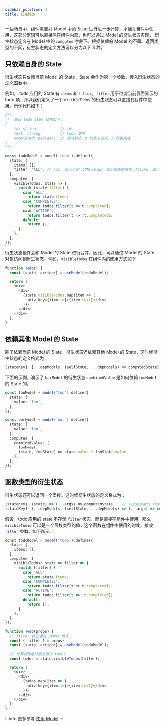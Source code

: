 ```yaml
---
sidebar_position: 4
title: 衍生状态
---
```


一些场景中，组件需要对 Model 中的 State 进行进一步计算，才能在组件中使用，这部分逻辑可以直接写在组件内部，也可以通过 Model 的衍生状态实现。
衍生状态定义在 Model 中的 `computed` 字段下。根据依赖的 Model 的不同、返回类型的不同，衍生状态的定义方法可以分为以下 3 种。


## 只依赖自身的 State

衍生状态只依赖当前 Model 的 State，State 会作为第一个参数，传入衍生状态的定义函数中。

例如， todo 应用的 State 有 `items` 和 `filter`，`filter` 用于过滤当前页面显示的 todo 项，所以我们定义了一个 `visibleTodos` 的衍生状态可以直接在组件中使用。示例代码如下：

```ts
/**
 *  假设 todo item 结构如下：
{
    id: string;          // id
    text: string;        // todo 事项
    completed: boolean;  // 完成状态：0 代表未完成，1 代表完成
}
**/

const todoModel = model('todo').define({
  state: {
    items: [],
    filter: 'ALL', // ALL: 显示全部；COMPLETED：显示完成的事项；ACTIVE：显示未完成的事项
  },
  computed: {
    visibleTodos: state => {
      switch (state.filter) {
        case 'ALL':
          return state.items;
        case 'COMPLETED':
          return todos.filter(t => t.completed);
        case 'ACTIVE':
          return todos.filter(t => !t.completed);
        default:
          return [];
      }
    },
  },
});
```


衍生状态最终会和 Model 的 State 进行合并，因此，可以通过 Model 的 State 对象访问到衍生状态，例如，`visibleTodos` 在组件内的使用方式如下：

```ts
function Todo() {
  const [state, actions] = useModel(todoModel);

  return (
    <div>
      <div>
        {state.visibleTodos.map(item => (
          <div key={item.id}>{item.text}</div>
        ))}
      </div>
    </div>
  );
}
```

## 依赖其他 Model 的 State

除了依赖当前 Model 的 State，衍生状态还依赖其他 Model 的 State，这时候衍生状态的定义格式为：

```ts
[stateKey]: [...depModels, (selfState, ...depModels) => computedState]
```

下面的示例，演示了 `barModel` 的衍生状态 `combinedValue` 是如何依赖 `fooModel` 的 State 的。

```ts
const fooModel = model('foo').define({
  state: {
    value: 'foo',
  },
});

const barModel = model('bar').define({
  state: {
    value: 'foo',
  },
  computed: {
    combinedValue: [
      fooModel,
      (state, fooState) => state.value + fooState.value,
    ],
  },
});
```

## 函数类型的衍生状态

衍生状态还可以返回一个函数。这时候衍生状态的定义格式为：

```ts
[stateKey]: (state) => (...args) => computedState    // 只依赖自身的 state
[stateKey]: [...depModels, (selfState, ...depModels) => (...args) => computedState]  // 依赖其他 Model 的 state
```

假设，todo 应用的 state 不存储 `filter` 状态，而是直接在组件中使用，那么 `visibleTodos` 可以是一个函数类型的值，这个函数在组件中使用的时候，接收 `filter` 参数。如下所示：

```ts
const todoModel = model('todo').define({
  state: {
    items: [],
  },
  computed: {
    visibleTodos: state => filter => {
      switch (filter) {
        case 'ALL':
          return state.items;
        case 'COMPLETED':
          return todos.filter(t => t.completed);
        case 'ACTIVE':
          return todos.filter(t => !t.completed);
        default:
          return [];
      }
    },
  },
});

function Todo(props) {
  // filter 状态通过 props 传入
  const { filter } = props;
  const [state, actions] = useModel(todoModel);

  // 计算得到最终要显示的 todos
  const todos = state.visibleTodos(filter);

  return (
    <div>
      <div>
        {todos.map(item => (
          <div key={item.id}>{item.text}</div>
        ))}
      </div>
    </div>
  );
}
```

:::info 更多参考
[使用 Model](/docs/guides/features/model/computed-state)
:::
